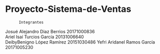 # Proyecto-Sistema-de-Ventas
          Integrantes
Josué Alejandro Diaz Berrios 20171000836          
Ariel Isaí Turcios García 20131006640   
DeibyBenigno López Ramírez 20151030486
Yefri Aridanel Ramos García 20171005230
